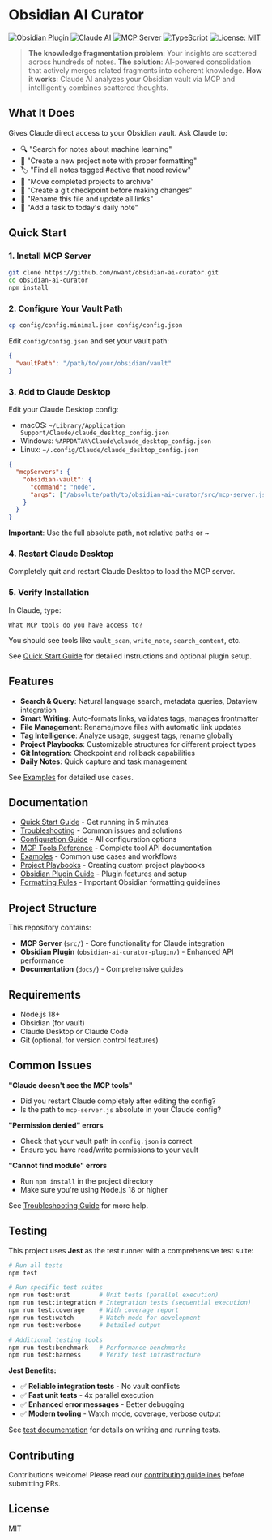 # Obsidian AI Curator

[![Obsidian Plugin](https://img.shields.io/badge/Obsidian-Plugin-7c3aed)](https://obsidian.md)
[![Claude AI](https://img.shields.io/badge/Claude-AI-blue)](https://claude.ai)
[![MCP Server](https://img.shields.io/badge/MCP-Server-green)](https://modelcontextprotocol.io)
[![TypeScript](https://img.shields.io/badge/TypeScript-007ACC?logo=typescript&logoColor=white)](https://www.typescriptlang.org/)
[![License: MIT](https://img.shields.io/badge/License-MIT-yellow.svg)](https://opensource.org/licenses/MIT)

> **The knowledge fragmentation problem**: Your insights are scattered across hundreds of notes. 
> **The solution**: AI-powered consolidation that actively merges related fragments into coherent knowledge.
> **How it works**: Claude AI analyzes your Obsidian vault via MCP and intelligently combines scattered thoughts.

## What It Does

Gives Claude direct access to your Obsidian vault. Ask Claude to:
- 🔍 "Search for notes about machine learning"
- 📝 "Create a new project note with proper formatting"
- 🏷️ "Find all notes tagged #active that need review"
- 📁 "Move completed projects to archive"
- 🔄 "Create a git checkpoint before making changes"
- 🔗 "Rename this file and update all links"
- 📅 "Add a task to today's daily note"

## Quick Start

### 1. Install MCP Server

```bash
git clone https://github.com/nwant/obsidian-ai-curator.git
cd obsidian-ai-curator
npm install
```

### 2. Configure Your Vault Path

```bash
cp config/config.minimal.json config/config.json
```

Edit `config/config.json` and set your vault path:
```json
{
  "vaultPath": "/path/to/your/obsidian/vault"
}
```

### 3. Add to Claude Desktop

Edit your Claude Desktop config:
- macOS: `~/Library/Application Support/Claude/claude_desktop_config.json`
- Windows: `%APPDATA%\Claude\claude_desktop_config.json`
- Linux: `~/.config/Claude/claude_desktop_config.json`

```json
{
  "mcpServers": {
    "obsidian-vault": {
      "command": "node",
      "args": ["/absolute/path/to/obsidian-ai-curator/src/mcp-server.js"]
    }
  }
}
```

**Important**: Use the full absolute path, not relative paths or ~

### 4. Restart Claude Desktop

Completely quit and restart Claude Desktop to load the MCP server.

### 5. Verify Installation

In Claude, type:
```
What MCP tools do you have access to?
```

You should see tools like `vault_scan`, `write_note`, `search_content`, etc.

See [Quick Start Guide](docs/QUICK_START.md) for detailed instructions and optional plugin setup.

## Features

- **Search & Query**: Natural language search, metadata queries, Dataview integration
- **Smart Writing**: Auto-formats links, validates tags, manages frontmatter
- **File Management**: Rename/move files with automatic link updates
- **Tag Intelligence**: Analyze usage, suggest tags, rename globally
- **Project Playbooks**: Customizable structures for different project types
- **Git Integration**: Checkpoint and rollback capabilities
- **Daily Notes**: Quick capture and task management

See [Examples](docs/EXAMPLES.md) for detailed use cases.

## Documentation

- [Quick Start Guide](docs/QUICK_START.md) - Get running in 5 minutes
- [Troubleshooting](docs/TROUBLESHOOTING.md) - Common issues and solutions
- [Configuration Guide](docs/CONFIGURATION.md) - All configuration options
- [MCP Tools Reference](docs/MCP_TOOLS.md) - Complete tool API documentation  
- [Examples](docs/EXAMPLES.md) - Common use cases and workflows
- [Project Playbooks](docs/PROJECT_PLAYBOOKS.md) - Creating custom project playbooks
- [Obsidian Plugin Guide](docs/OBSIDIAN_PLUGIN.md) - Plugin features and setup
- [Formatting Rules](docs/FORMATTING_RULES.md) - Important Obsidian formatting guidelines


## Project Structure

This repository contains:
- **MCP Server** (`src/`) - Core functionality for Claude integration
- **Obsidian Plugin** (`obsidian-ai-curator-plugin/`) - Enhanced API performance
- **Documentation** (`docs/`) - Comprehensive guides

## Requirements

- Node.js 18+
- Obsidian (for vault)
- Claude Desktop or Claude Code
- Git (optional, for version control features)

## Common Issues

**"Claude doesn't see the MCP tools"**
- Did you restart Claude completely after editing the config?
- Is the path to `mcp-server.js` absolute in your Claude config?

**"Permission denied" errors**
- Check that your vault path in `config.json` is correct
- Ensure you have read/write permissions to your vault

**"Cannot find module" errors**
- Run `npm install` in the project directory
- Make sure you're using Node.js 18 or higher

See [Troubleshooting Guide](docs/TROUBLESHOOTING.md) for more help.

## Testing

This project uses **Jest** as the test runner with a comprehensive test suite:

```bash
# Run all tests
npm test

# Run specific test suites
npm run test:unit        # Unit tests (parallel execution)
npm run test:integration # Integration tests (sequential execution)
npm run test:coverage    # With coverage report
npm run test:watch       # Watch mode for development
npm run test:verbose     # Detailed output

# Additional testing tools
npm run test:benchmark   # Performance benchmarks
npm run test:harness     # Verify test infrastructure
```

**Jest Benefits:**
- ✅ **Reliable integration tests** - No vault conflicts
- ✅ **Fast unit tests** - 4x parallel execution
- ✅ **Enhanced error messages** - Better debugging
- ✅ **Modern tooling** - Watch mode, coverage, verbose output

See [test documentation](test/README.md) for details on writing and running tests.

## Contributing

Contributions welcome! Please read our [contributing guidelines](CONTRIBUTING.md) before submitting PRs.

## License

MIT